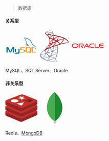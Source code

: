 > 数据库

<!-- tabs:start -->


#### **关系型**
<svg t="1629789601455" class="icon" viewBox="0 0 1024 1024" version="1.1" xmlns="http://www.w3.org/2000/svg" p-id="25925" width="100" height="100"><path d="M416.853 616.96v95.147h-56.746c-18.347-0.427-20.054-10.667-19.627-14.934V616.96h-38.4c0.853 0.853 0 81.067 0 82.773 0.427 16.64 21.333 31.147 54.613 31.574h59.734v1.28c0 3.413 2.56 15.36-19.2 17.92H302.08v19.2h99.84c16.64-0.427 53.333-4.267 52.907-33.707V616.96zM266.24 563.2c-27.307-8.533-45.227-1.28-53.76 17.493L158.293 702.72l-52.48-122.453c-5.973-14.08-17.92-21.334-34.986-20.907a71.253 71.253 0 0 0-18.774 3.413c-11.52 3.414-17.066 10.24-17.066 23.894V730.88h38.4v-140.8l52.906 120.32c6.4 14.933 15.36 20.48 32.854 20.48s26.026-5.547 32.853-20.48l52.907-117.333V730.88h37.973V587.093c0.427-13.653-5.12-20.48-16.64-23.893z" fill="#017590" p-id="25926"></path><path d="M474.027 597.76v23.467c0 16.64 14.506 30.293 46.506 33.706H569.6c21.333 0 19.2 16.64 19.2 19.2v19.2a17.92 17.92 0 0 1-19.2 19.2h-95.573v19.2H569.6a82.347 82.347 0 0 0 34.133-7.253c16.214-7.253 22.614-17.493 22.614-30.293V666.88c0-29.44-36.267-30.293-57.174-30.293H531.2c-14.933 0-17.493-8.96-19.2-19.2v-19.2c1.707-7.68 5.12-17.92 18.347-19.2h96v-19.2h-90.454c-14.933 0-61.866 1.706-61.866 37.973z m342.613 95.147V597.76c0-20.053-13.227-34.133-41.387-37.973h-92.16c-28.16 3.84-37.973 17.92-37.973 37.973v95.147c0 18.346 10.24 29.866 31.573 35.413a72.107 72.107 0 0 0 19.627 2.987h67.413l21.334 19.2h43.093l-29.44-26.454c13.653-5.973 17.92-14.933 17.92-31.146z m-41.387 9.813l-10.24-9.387H721.92l21.333 19.2h-37.12a23.04 23.04 0 0 1-22.613-19.2v-93.44a21.333 21.333 0 0 1 22.613-20.906H755.2a24.747 24.747 0 0 1 23.467 19.2s0.426 88.746 0.426 95.146a12.373 12.373 0 0 1-3.84 9.387z m125.44 9.387c-19.626 0-26.453-8.107-26.453-20.054V559.787h-37.973V692.48c0 23.04 13.226 35.84 47.36 38.4h104.96v-19.2z" fill="#F49214" p-id="25927"></path><path d="M692.907 317.867a43.52 43.52 0 0 0-10.667 1.28h0.427a75.52 75.52 0 0 0 8.106 10.24l5.547 12.373h0.427a14.507 14.507 0 0 0 5.12-12.8c-1.28-1.28-1.707-3.413-2.987-5.12s-4.267-3.84-5.973-5.973z" fill="#017590" p-id="25928"></path><path d="M866.133 489.387c3.84 5.12 19.2 8.106 26.027 11.093a160.427 160.427 0 0 1 17.493 6.827c8.96 5.12 17.494 11.52 25.6 17.493s16.64 9.387 17.494 14.507c-20.48-0.427-36.267 1.28-49.494 6.826-3.84 1.707-9.813 1.707-10.666 6.4s2.56 5.547 3.84 8.107a64.853 64.853 0 0 0 13.226 15.787c5.12 3.84 10.667 8.106 16.214 11.52s21.333 9.386 30.72 15.786 11.52 8.107 17.066 12.374 4.694 5.12 8.107 6.4c-1.707-2.56-2.133-5.547-3.84-8.107l-7.68-7.68a124.587 124.587 0 0 0-26.88-25.6c-8.107-5.547-25.6-13.653-29.013-22.613h-0.427a121.173 121.173 0 0 0 17.493-4.267c8.96-2.133 16.64-1.707 25.6-3.84l12.374-3.413v-2.56c-4.694-4.694-7.68-10.667-12.8-14.934a370.773 370.773 0 0 0-41.814-31.573c-8.106-5.12-18.346-8.533-26.88-12.8s-8.106-2.133-9.813-4.693a121.6 121.6 0 0 1-10.667-19.627 706.414 706.414 0 0 1-20.906-44.373 238.933 238.933 0 0 0-12.8-29.014c-26.454-43.52-55.04-69.546-98.987-95.573-9.387-5.547-20.48-7.68-32.427-10.24l-19.2-1.28a97.28 97.28 0 0 1-11.52-8.96c-8.96-5.547-27.306-15.787-42.24-15.787a20.053 20.053 0 0 0-20.906 13.227c-6.827 16.64 10.24 32.853 16.213 41.387a126.293 126.293 0 0 1 12.8 19.2c2.133 4.266 2.133 8.96 3.84 13.226a348.587 348.587 0 0 0 16.64 34.987 117.76 117.76 0 0 0 9.387 15.787c2.133 2.986 5.973 4.266 6.4 8.533s-3.84 12.8-5.974 19.2c-8.96 28.587-5.546 64.427 7.68 85.333 4.267 6.4 13.654 20.48 26.88 15.36s8.96-19.2 12.374-32c0.853-2.986 0.426-5.12 1.706-6.826l10.24 20.906a145.92 145.92 0 0 0 33.28 34.56c5.974 4.694 10.667 12.374 18.774 14.934h-0.427c-1.28-2.56-3.84-3.414-5.973-5.12a128.853 128.853 0 0 1-13.227-15.36 344.32 344.32 0 0 1-28.587-46.507c-4.266-7.68-7.68-16.64-11.093-24.32s-1.28-7.68-4.267-9.387c-3.84 5.974-9.386 10.667-12.373 17.494s-5.12 24.32-6.827 38.4h-1.28c-8.106-2.134-11.093-10.24-14.08-17.494a109.653 109.653 0 0 1-2.133-68.266c1.707-5.547 9.387-22.614 6.4-27.307s-6.4-7.68-9.387-11.52a87.893 87.893 0 0 1-9.386-16.213c-6.4-14.08-11.947-30.72-18.774-44.8a126.72 126.72 0 0 0-12.8-19.627c-4.693-6.827-10.24-11.52-14.08-19.627s-2.986-7.253-1.28-10.24a4.693 4.693 0 0 1 3.414-3.413c3.413-2.56 12.8 0.853 16.213 2.133a143.787 143.787 0 0 1 25.173 12.8c3.84 2.56 7.68 7.254 12.374 8.96h5.12c8.106 1.707 17.493 0.427 25.173 2.987a149.76 149.76 0 0 1 36.693 17.493 226.133 226.133 0 0 1 80.214 85.76c2.986 5.974 4.266 11.52 7.253 17.494s11.947 25.173 17.493 37.12a170.667 170.667 0 0 0 17.92 34.56z" fill="#017590" p-id="25929"></path></svg>
<svg t="1629789744314" class="icon" viewBox="0 0 1024 1024" version="1.1" xmlns="http://www.w3.org/2000/svg" p-id="30803" width="100" height="100"><path d="M634.705 477.324l-204.762 66.86-178.133 78.623-49.837 13.158c-12.698 12.075-26.005 24.3-40.394 36.679-15.792 13.618-30.493 26.004-41.752 34.972-12.61 9.91-31.153 28.482-40.588 40.246-14.092 17.646-25.218 36.345-30.025 50.764-8.515 26.005-4.302 52.314 12.068 76.62 21.05 30.953 62.995 62.528 111.897 84.038 24.922 10.993 66.867 25.07 98.435 32.963 52.47 13.35 153.998 27.71 209.864 29.876 11.297 0.468 26.465 0.468 27.088 0 1.239-0.741 9.902-17.334 19.968-37.917 34.357-70.115 59.123-135.892 72.585-192.107 8.048-34.046 14.39-79.365 18.543-133.103 1.09-15.013 1.55-65.272 0.623-82.332-1.394-27.852-3.871-50.438-7.736-72.586-0.623-3.248-0.779-6.186-0.467-6.341 0.616-0.468 2.477-1.083 27.703-8.36l-5.103-12.068z m-46.73 27.392c1.855 0 6.802 47.515 8.041 77.54 0.312 6.35 0.156 10.526-0.148 10.526-1.239 0-26.161-14.701-43.955-25.842-15.48-9.754-44.882-29.254-49.525-32.97-1.55-1.083-1.395-1.231 11.296-5.57 21.51-7.277 72.578-23.684 74.284-23.684z m-104.323 34.365c1.394 0 4.947 2.01 13.462 7.269 31.894 19.967 75.219 44.11 93.792 52.165 5.726 2.47 6.341 1.543-6.81 10.518-28.185 19.196-63.306 38.073-106.334 57.113-7.58 3.405-13.922 6.03-14.092 6.03-0.312 0 0.615-3.864 1.854-8.507 10.384-38.57 16.251-77.54 16.563-108.804 0.155-15.48 0.155-15.48 1.55-15.94-0.312 0.156-0.156 0.156 0 0.156z m-21.51 8.203c0.92 0.927 0.304 35.603-0.935 45.038a393.969 393.969 0 0 1-14.234 67.326c-1.706 5.72-3.256 10.518-3.56 10.83-0.623 0.741-21.83-19.968-28.794-28.015-12.068-13.93-21.51-27.86-28.475-41.478-3.56-6.965-9.13-20.583-8.663-21.05 2.47-1.699 84.038-33.274 84.66-32.636z m-101.254 39.772a0.579 0.579 0 0 1 0.468 0.155 29.276 29.276 0 0 1 2.321 5.57c4.948 13.463 16.088 33.275 25.686 45.988 10.525 13.93 24.307 28.786 35.752 38.57 3.708 3.093 7.12 6.037 7.58 6.497 0.935 0.935 1.246 0.742-23.987 10.384-29.247 11.126-61.134 22.252-97.656 34.053q-13.1 4.213-26.154 8.508c-1.394 0.467-0.927-0.304 3.093-6.676 18.106-28.319 45.654-83.882 61.134-123.193 2.633-6.81 5.266-13.619 5.726-15.169 0.623-2.166 1.394-2.967 3.404-4.027a15.124 15.124 0 0 1 2.633-0.616z m-30.952 12.846c0.46 0.312-7.417 16.867-15.168 32.035-15.013 29.254-31.42 58.04-53.405 93.02-3.708 6.038-7.269 11.609-7.736 12.224-0.742 1.083-1.083 0.742-3.56-4.02-5.26-10.384-9.598-23.683-11.92-35.907-2.321-12.075-1.854-33.126 0.779-46.12 2.01-9.599 1.854-9.443 6.498-11.764 19.811-10.058 83.889-40.054 84.505-39.468z m266.978 10.837v6.497c0 34.513-3.71 81.872-9.139 116.392-0.927 6.03-1.698 10.985-1.854 11.126 0 0-4.45-1.238-9.746-2.789a399.517 399.517 0 0 1-71.206-30.485c-15.013-8.203-36.834-21.673-36.211-22.289 0.148-0.155 6.675-3.56 14.234-7.587 30.336-15.784 59.434-32.807 84.66-49.696 9.443-6.342 23.676-16.556 26.777-19.344l2.477-1.855z m-383.8 45.809c0.616 0 0.46 1.239-0.467 6.81-0.616 4.027-1.395 11.451-1.699 16.554-1.239 22.6 2.477 39.312 13.618 62.224 3.093 6.342 5.578 11.608 5.415 11.756-1.083 0.935-103.538 30.96-135.736 39.78-9.598 2.632-17.95 4.954-18.544 5.102-1.083 0.312-1.238 0.164-0.741-2.47 3.56-22.748 20.894-52.47 45.037-77.54 16.103-16.718 28.928-26.465 50.92-39.007 15.791-8.975 40.053-22.438 41.945-23.053 0-0.156 0.155-0.156 0.311-0.156z m241.44 43.176c0.156-0.148 3.872 1.862 8.359 4.495 33.118 19.188 79.239 36.99 118.55 46.12l3.56 0.742-4.954 2.782c-20.583 11.46-88.221 39.623-157.395 65.472-10.065 3.709-19.967 7.417-21.829 8.204s-3.56 1.238-3.56 1.082 2.789-5.57 6.35-12.23c19.343-36.212 38.843-80.322 48.745-110.963 1.247-2.967 2.018-5.57 2.174-5.734z m-24.61 8.055c0.155 0.156-1.084 3.405-2.627 7.113-13.47 32.636-31.115 68.24-53.708 108.189-5.726 10.213-10.525 18.417-10.68 18.417s-4.8-2.789-10.385-6.194c-32.814-20.115-61.905-44.882-80.945-68.869l-2.781-3.405 14.092-3.871c50.438-13.774 93.325-28.631 135.892-46.892 6.038-2.478 10.993-4.488 11.141-4.488z m152.914 53.405c0.156 3.56-7.736 35.447-14.241 58.507-5.415 19.344-10.058 34.513-18.544 61.282-3.708 11.77-6.957 21.51-7.12 21.51a10.525 10.525 0 0 1-2.01-0.46c-45.987-8.367-87.131-19.967-125.827-35.447-10.837-4.332-26.309-11.297-27.236-12.076-0.312-0.311 8.975-4.643 20.768-9.746 70.42-30.804 143.473-65.776 168.543-80.789 2.967-1.862 5.259-2.789 5.726-2.789z m-353.026 12.075c0.305 0.311-19.351 28.63-46.899 67.17-9.598 13.463-20.768 29.247-24.915 35.129s-10.525 15.168-14.092 20.768l-6.505 10.066-6.965-5.882c-8.204-6.81-22.438-21.362-28.787-29.41-13.306-16.555-22.252-34.045-25.842-49.985-1.705-7.417-1.705-11.126-0.155-11.608 2.314-0.623 43.643-10.384 82.332-19.352 21.51-4.947 46.424-10.829 55.4-12.995s16.258-3.871 16.414-3.871z m19.805 7.588l4.954 5.57c22.29 24.915 45.038 43.34 72.586 59.427 4.955 2.79 8.67 5.267 8.36 5.422-1.084 0.742-95.647 34.357-139.446 49.526-24.61 8.663-44.89 15.628-45.037 15.628a26.495 26.495 0 0 1-3.1-2.01l-2.782-2.018 4.487-6.497c14.545-21.05 32.814-44.11 72.586-92.086l27.384-32.977z m123.512 88.37c0.148-0.157 6.958 2.32 15.317 5.421 20.123 7.58 36.063 12.372 57.417 17.802 26.316 6.675 64.39 13.158 86.827 15.012 3.412 0.304 5.266 0.616 4.643 1.083-1.083 0.623-23.832 8.204-40.55 13.463-26.621 8.359-107.87 32.346-174.114 51.386-12.223 3.56-22.748 6.498-23.371 6.676-1.543 0.312-6.676-1.083-6.676-1.706 0-0.304 3.709-5.103 8.203-10.384a918.534 918.534 0 0 0 62.84-84.505c5.103-7.744 9.442-14.093 9.442-14.241z m-27.244 0.741c0.156 0.156-10.836 17.801-30.025 48.13-8.203 12.847-17.334 27.4-20.583 32.503-3.1 4.955-7.743 12.699-10.384 17.06l-4.45 7.892-2.322-0.623c-5.578-1.543-44.733-15.324-55.103-19.5a383.28 383.28 0 0 1-36.063-16.556c-12.379-6.675-27.851-16.562-26.613-16.874 0.304-0.156 21.51-5.882 47.048-12.847 67.787-18.417 105.392-29.098 130.003-36.834 4.495-1.394 8.359-2.477 8.515-2.321z m192.687 45.193h0.155c0.616 1.55-24.477 71.206-33.585 93.169-2.01 4.955-2.782 6.193-3.865 6.038-2.633-0.156-39.007-5.26-61.14-8.508-38.533-5.882-103.226-17.186-119.478-20.895l-3.708-0.741 23.06-5.26c49.525-11.125 73.357-17.178 97.5-24.61a689.948 689.948 0 0 0 91.166-35.128c4.791-2.173 8.819-3.872 9.902-4.027zM423.602 0.008c-3.375-0.453-58.352 19.359-93.792 33.748-47.827 19.5-84.965 38.073-107.877 54.146-8.508 6.038-19.188 16.719-20.887 20.895a14.382 14.382 0 0 0-0.935 5.259l20.769 19.655 49.377 15.792 117.437 21.102 134.342 23.06 1.387-11.608c-0.46 0-0.742-0.155-1.231-0.155l-17.646-2.79-3.56-6.341c-18.261-32.191-38.385-72.126-50.148-99.058-9.124-20.894-17.802-45.03-22.593-62.364C425.612 0.824 425.278 0.223 423.6 0.045z m-2.478 7.899h0.156c0.156 0.148 0.742 4.487 1.394 9.59a322.8 322.8 0 0 0 15.013 65.161c5.726 17.023 5.726 16.096-0.927 14.093-15.792-4.339-86.515-16.563-137.747-23.683-8.203-1.083-15.168-2.166-15.168-2.322-0.623-0.615 36.99-20.3 53.545-28.007 21.206-9.754 79.402-34.053 83.734-34.825zM271.926 77.244l6.037 2.01c32.807 11.126 115.302 26.932 160.807 30.648 5.103 0.467 9.435 0.935 9.59 0.935 0.156 0.148-4.176 2.47-9.746 5.103-21.977 10.985-46.12 24.477-62.84 34.824-4.947 3.093-9.441 5.57-10.057 5.57s-3.872-0.615-7.276-1.083l-6.186-0.927-15.48-15.168c-27.236-26.465-48.598-46.9-56.802-54.636z m-6.187 4.799l21.822 27.243C299.473 124.3 311.55 139 314.181 142.25s4.792 5.882 4.644 6.037c-0.623 0.468-31.575-5.57-47.982-9.286-16.867-3.872-23.832-5.726-34.201-8.975l-8.523-2.789v-2.166c0.156-10.384 13.314-25.849 35.603-41.633l2.017-1.394z m185.432 37.145c0.624 0 1.395 1.395 3.25 5.57 5.258 11.609 21.673 42.873 25.693 48.91 1.238 2.01 3.404 2.166-18.417-1.394-52.493-8.515-69.36-11.311-69.36-11.608a16.318 16.318 0 0 1 3.56-2.322 302.499 302.499 0 0 0 47.204-32.636c3.56-2.967 6.81-5.733 7.418-6.193 0.156-0.312 0.467-0.467 0.623-0.312z" fill="#909CA9" p-id="30804"></path><path d="M202.159 106.653s-3.405 5.415-0.149 13.47c2.01 4.947 7.892 10.985 14.546 17.171 0 0 68.869 67.17 77.228 76.769 38.073 43.955 54.636 87.286 56.179 147.033 0.934 38.384-6.342 72.118-24.477 111.259-32.199 70.264-100.134 147.804-204.917 233.852l15.324-5.103c9.902-7.418 23.371-15.324 54.94-32.636 72.889-39.935 154.917-76.613 255.517-114.39 144.86-54.48 383.05-118.246 518.631-138.985l14.093-2.165-2.173-3.405c-12.38-19.196-20.895-31.108-31.108-43.8-29.714-36.84-65.77-66.703-109.88-91.469-60.673-33.897-139.14-60.362-238.502-80.018-18.73-3.708-59.895-10.829-93.325-15.94-70.887-10.984-116.696-18.542-167.148-27.236-18.113-3.1-45.194-7.743-63.15-11.608-9.287-2.017-27.081-6.193-41.01-10.992-11.127-4.332-27.245-8.67-30.65-21.822z m39.897 38.733c0.156-0.155 2.626 0.742 5.882 1.855 5.882 2.01 13.462 4.331 22.445 6.809q10.176 2.803 20.427 5.414c9.286 2.322 17.06 4.45 17.178 4.45 1.083 1.091 16.719 51.076 21.978 70.265 2.01 7.276 3.56 13.47 3.404 13.47-0.156 0.155-1.861-2.478-3.872-6.038-18.105-31.895-46.728-64.227-79.861-90.232a66.8 66.8 0 0 1-7.58-5.993z m76.146 21.043a61.126 61.126 0 0 1 8.36 1.395c26.308 5.881 73.512 14.834 103.693 19.967 5.11 0.742 9.13 1.706 9.13 2.01s-1.854 1.394-4.183 2.633c-5.103 2.626-25.686 14.835-32.495 19.5-17.178 11.452-32.636 23.832-43.8 34.973-4.487 4.494-8.358 8.203-8.358 8.203s-0.927-2.626-1.706-5.882c-5.57-21.51-17.179-53.404-27.704-75.834a66.756 66.756 0 0 1-3.093-7.12c0 0.31 0 0.155 0.156 0.155z m134.03 25.538c0.927 0.311 2.478 5.57 5.57 17.178a253.485 253.485 0 0 1 7.418 70.887c-0.312 6.498-0.623 12.535-0.935 13.314l-0.46 1.543-7.995-2.64c-16.563-5.26-43.488-13.151-66.548-19.656-13.159-3.56-23.84-6.81-23.84-7.114 0-0.934 19.196-20.123 27.4-27.399 15.628-13.774 58.033-46.588 59.427-46.12z m10.681 1.55c0.46-0.467 64.07 10.525 93.013 16.095 21.51 4.176 52.781 10.681 54.635 11.453 0.928 0.311-2.321 2.166-12.69 6.809-40.862 18.417-71.206 34.98-101.373 55.095-7.892 5.267-14.552 9.598-14.708 9.598s-0.304-4.487-0.304-9.902c0-29.41-5.882-59.123-16.719-84.193-1.083-2.515-2.01-4.836-1.854-4.992z m164.515 32.503c0.468 0.46-1.55 13.002-3.404 20.427-5.57 23.06-20.583 57.268-39 89.46-3.25 5.726-6.194 10.384-6.505 10.517s-4.45-2.166-9.28-4.947c-17.957-10.525-38.384-20.435-60.673-29.721-6.186-2.626-11.608-4.8-11.763-5.103-1.083-0.927 48.753-33.897 75.062-49.696 20.895-12.691 54.948-31.575 55.563-30.952z m11.764 1.854c1.395 0 29.558 7.736 44.259 12.075 36.345 10.83 78.163 26.153 105.4 38.533l11.296 5.11-7.892 1.855c-66.548 15.287-123.505 32.932-178.437 55.214-4.45 1.862-8.515 3.412-8.82 3.412s1.24-3.56 3.25-7.9c16.562-35.128 27.235-71.806 29.869-103.1 0.155-2.967 0.615-5.259 1.082-5.259z m-280.44 64.374c0.46-0.46 21.978 4.644 33.586 7.892 17.638 4.955 55.095 17.49 55.095 18.417 0 0.156-4.176 3.71-9.13 8.056-20.302 16.815-39.78 34.616-63.151 57.231-6.965 6.676-12.84 12.076-13.151 12.076s-0.46-0.935-0.312-2.174c3.56-25.997 2.79-59.427-2.165-93.324-0.46-4.331-0.928-8.048-0.772-8.174z m452.083 0.468c0.304 0.311-9.91 16.407-16.407 25.537-9.271 13.307-22.912 30.923-53.708 69.619-16.251 20.427-34.513 43.487-40.55 51.224-6.194 7.736-11.297 14.24-11.453 14.24a53.115 53.115 0 0 1-4.331-6.193 319.81 319.81 0 0 0-62.684-69.18c-4.643-3.872-9.746-8.048-11.452-9.287a17.26 17.26 0 0 1-3.093-2.633c0-0.46 26.309-11.764 46.276-19.804 34.973-14.241 82.644-31.264 118.395-42.279 18.728-5.882 38.696-11.608 39.007-11.296z m11.912 3.093c0.616-0.156 4.332 1.706 8.82 4.331 37.613 21.51 74.447 49.221 103.545 77.696 8.203 8.048 28.475 29.098 28.185 29.254 0 0-7.12 0.616-15.472 1.239-65.16 4.955-148.575 18.721-228.749 38.073-5.414 1.231-10.213 2.321-10.525 2.321s5.726-6.037 13.314-13.314c47.048-45.342 68.565-73.98 93.94-125.055 3.56-7.58 6.675-14.093 6.965-14.545zM478.081 331.07c2.174 0.46 22.252 9.902 37.458 17.49 13.93 6.958 34.86 18.106 35.907 19.033 0.155 0.156-7.277 4.02-16.4 8.515-29.113 14.545-53.998 28.32-80.032 44.103-7.418 4.495-13.619 8.211-13.767 8.211-0.623 0-0.467-0.623 3.709-8.21 13.93-25.375 25.07-55.712 31.42-85.3 0.615-2.321 1.238-3.864 1.698-3.864z m-20.115 3.71c0.467 0.466-4.8 19.5-8.048 29.876a381.055 381.055 0 0 1-27.392 62.832c-2.477 4.331-6.193 10.68-8.204 14.24l-3.871 6.187-8.664-8.352c-10.065-9.754-18.269-15.791-28.786-21.206-4.184-2.166-7.418-4.028-7.418-4.332 0-1.238 26.465-25.218 46.73-42.56 14.552-12.535 45.193-37.146 45.66-36.686z m123.045 50.615l7.588 4.947a589.533 589.533 0 0 1 53.404 39.467c8.82 7.277 25.842 22.6 29.247 26.31l1.854 2.017-12.558 3.56c-70.887 19.648-125.678 37.138-189.593 60.666-7.12 2.633-13.158 4.799-13.625 4.799-0.927 0-1.699 0.742 14.241-13.93 40.862-37.605 77.073-79.09 104.005-119.485l5.422-8.351z m-32.347 8.047c0.304 0.304-20.894 30.174-33.593 47.048-15.168 20.13-42.1 53.857-60.673 75.834-7.736 9.131-14.39 16.719-14.701 16.875-0.467 0.148-0.623-2.174-0.623-5.726 0-18.737-4.792-38.696-13.151-55.72-3.56-7.12-4.183-8.826-3.404-9.597 2.966-2.633 47.974-28.327 76.45-43.643 19.195-10.214 49.213-25.382 49.695-25.07z m-195.638 47.975c0.46 0 4.02 1.855 8.048 4.028a170.241 170.241 0 0 1 26.62 17.95c0.304 0.311-3.708 3.56-8.975 7.417-14.708 10.518-36.99 27.392-49.992 37.761-13.618 10.837-14.093 11.126-12.535 8.82 10.213-15.629 15.317-24.478 20.768-35.752a286.96 286.96 0 0 0 12.995-32.347c1.239-4.45 2.79-7.892 3.1-7.892z m52.158 40.862c0.742-0.156 1.699 1.239 5.875 7.417 8.826 13.159 15.635 30.804 17.341 45.038l0.305 3.1-21.2 8.204c-37.924 14.701-72.896 29.246-96.58 40.053-6.675 3.093-18.26 8.664-25.841 12.38-7.588 3.872-13.774 6.809-13.774 6.675s4.791-3.708 10.673-8.055c46.284-33.578 86.367-70.42 116.392-107.254 3.249-3.864 6.186-7.417 6.498-7.58z m-23.987 5.882c0.615 0.616-17.06 20.583-29.098 32.807-29.87 30.492-59.45 54.324-96.113 77.54-4.643 2.967-8.82 5.57-9.287 5.882-1.083 0.623 0.312-0.927 16.407-18.417 10.214-10.985 17.95-20.272 26.777-31.724 5.874-7.588 6.965-8.67 15.472-14.709 22.756-16.407 75.219-52.002 75.842-51.379z" fill="#A91D22" p-id="30805"></path><path d="M548.486 1023.963h3.323v-26.576h8.782v-3.316h-20.887v3.316h8.782v26.576z m20.13-19.967a47.285 47.285 0 0 0-0.192-5.897 16.459 16.459 0 0 0 0.927 3.07l10.199 22.794h1.632l10.228-22.994c0.274-0.741 0.49-1.631 0.95-2.848-0.216 2.366-0.216 4.265-0.216 5.711v20.123h3.538v-29.884h-4.272l-9.25 20.62c-0.215 0.742-0.956 2.181-1.416 3.813h-0.267a21.607 21.607 0 0 0-1.365-3.53l-9.242-20.895h-4.791V1024h3.345v-19.967h0.193z" fill="#231F1F" p-id="30806"></path></svg>
<svg t="1629789702309" class="icon" viewBox="0 0 7825 1024" version="1.1" xmlns="http://www.w3.org/2000/svg" p-id="28338" width="100" height="100"><path d="M3378.140864 661.830361h517.066431l-273.403919-439.870211-501.798361 795.299891h-228.363875l610.340741-955.331891c26.531903-38.590469 70.761929-61.912867 119.821495-61.912867 47.439531 0 91.669557 22.51238 117.406725 60.308115l612.755511 956.936643H4123.601737l-107.747645-177.71484h-523.500724l-114.197221-177.71484zM5750.377218 839.529917V9.65908h-193.792928v911.101864c0 24.92715 9.643796 49.059566 28.136654 67.552424s43.420009 28.946672 70.761929 28.946673h883.759944l114.197221-177.71484H5750.361935z m-3206.141998-148.768167c188.183938 0 340.971627-151.977672 340.971628-340.146326 0-188.183938-152.78769-340.971627-340.971628-340.971628h-847.813495v1007.631528h193.731795v-829.886121h641.2284c90.064805 0 162.431486 73.191982 162.431486 163.256787 0 90.049522-72.366681 163.226221-162.431486 163.226221l-546.334055-0.794735 578.490231 504.197848h281.458247l-389.205892-326.483007h88.460053zM503.892181 1017.260041C225.735138 1017.275324 0 792.10567 0 513.872211 0 235.623468 225.735138 9.674363 503.892181 9.674363h585.658124c278.218176 0 503.785197 225.949105 503.785197 504.197848 0 278.233459-225.567021 503.38783-503.80048 503.38783H503.892181z m572.636707-177.71484c180.206027 0 326.162057-145.558663 326.162057-325.688273 0-180.114327-145.956031-326.467724-326.162057-326.467725h-559.676423c-180.144893 0-326.177341 146.353398-326.177341 326.483008 0 180.114327 146.032447 325.67299 326.162058 325.67299h559.676422z m3679.925971 177.71484c-278.218176 0-504.197848-225.154371-504.197848-503.38783 0-278.248743 225.979672-504.197848 504.197848-504.197848h695.606573l-113.402487 177.71484H4769.323443c-180.12961 0-326.483008 146.353398-326.483008 326.483008 0 180.114327 146.353398 325.67299 326.483008 325.67299h698.800794l-114.197221 177.71484h-597.472157z m2369.836868-177.71484c-148.768168 0-275.023955-99.708601-313.614424-237.228221h828.266086l114.181937-177.71484h-942.448023c38.590469-136.709601 164.846256-237.212937 313.614424-237.212937h568.540768L7809.793884 9.643796h-696.386024c-278.233459 0-504.197848 225.964389-504.197848 504.197848 0 278.248743 225.964389 503.403113 504.197848 503.403114h597.48744L7825.077238 839.545201h-698.800794z" fill="#EA1B22" p-id="28339"></path></svg>


MySQL、SQL Server、Oracle

#### **非关系型**

<svg t="1629789778943" class="icon" viewBox="0 0 1191 1024" version="1.1" xmlns="http://www.w3.org/2000/svg" p-id="31702" width="100" height="100"><path d="M1144.888041 786.352873c-63.5904 33.145018-393.001891 168.587636-463.131928 205.149091-70.130036 36.566109-109.088582 36.212364-164.491636 9.728-55.3984-26.484364-405.950836-168.084945-469.099054-198.269673C16.607604 787.879564 0.009495 775.144727 0.009495 763.117382v-120.441018s456.378182-99.351273 530.054982-125.784437c73.672145-26.433164 99.234909-27.387345 161.931636-4.421818 62.706036 22.974836 437.611055 90.614691 499.577019 113.310255l-0.027928 118.737454c0.009309 11.906327-14.289455 24.966982-46.657163 41.835055" fill="#912626" p-id="31703"></path><path d="M1144.864768 666.624c-63.585745 33.131055-392.987927 168.578327-463.117964 205.135127-70.125382 36.570764-109.083927 36.212364-164.482327 9.728-55.403055-26.465745-405.941527-168.0896-469.085091-198.255709-63.143564-30.184727-64.465455-50.957964-2.438982-75.245382 62.026473-24.296727 410.642618-161.070545 484.328728-187.503709 73.672145-26.423855 99.230255-27.387345 161.926981-4.412509 62.701382 22.965527 390.139345 153.297455 452.096 175.988364 61.979927 22.718836 64.3584 41.425455 0.772655 74.565818" fill="#C6302B" p-id="31704"></path><path d="M1144.888041 591.471709c-63.5904 33.149673-393.001891 168.587636-463.131928 205.163055-70.130036 36.552145-109.088582 36.1984-164.491636 9.714036-55.403055-26.4704-405.950836-168.084945-469.099054-198.269673C16.607604 592.9984 0.009495 580.282182 0.009495 568.250182V447.7952s456.378182-99.346618 530.054982-125.779782c73.672145-26.433164 99.234909-27.392 161.931636-4.421818C754.706804 340.563782 1129.611823 408.189673 1191.573132 430.889891l-0.027928 118.751418c0.009309 11.901673-14.289455 24.962327-46.657163 41.8304" fill="#912626" p-id="31705"></path><path d="M1144.864768 471.742836c-63.585745 33.140364-392.987927 168.578327-463.117964 205.149091-70.125382 36.5568-109.083927 36.1984-164.482327 9.714037-55.403055-26.465745-405.941527-168.084945-469.085091-198.255709-63.143564-30.175418-64.465455-50.953309-2.438982-75.250037C107.766877 388.817455 456.387677 252.034327 530.069132 225.605818c73.672145-26.428509 99.230255-27.387345 161.926981-4.417163 62.701382 22.965527 390.139345 153.288145 452.096 175.988363 61.979927 22.714182 64.3584 41.425455 0.772655 74.565818" fill="#C6302B" p-id="31706"></path><path d="M1144.888041 389.366691c-63.5904 33.140364-393.001891 168.587636-463.131928 205.163054-70.130036 36.5568-109.088582 36.1984-164.491636 9.714037-55.403055-26.4704-405.950836-168.0896-469.099054-198.260364C16.607604 390.888727 0.009495 378.167855 0.009495 366.149818v-120.459636s456.378182-99.341964 530.054982-125.770473c73.672145-26.437818 99.234909-27.387345 161.931636-4.421818C754.706804 138.468073 1129.611823 206.093964 1191.573132 228.794182l-0.027928 118.746763c0.009309 11.892364-14.289455 24.953018-46.657163 41.825746" fill="#912626" p-id="31707"></path><path d="M1144.864768 269.637818c-63.585745 33.140364-392.987927 168.587636-463.117964 205.144437-70.125382 36.5568-109.083927 36.1984-164.482327 9.728C461.866077 458.025891 111.32295 316.416 48.184041 286.240582-14.964177 256.069818-16.281414 235.287273 45.740404 210.9952 107.766877 186.707782 456.387677 49.943273 530.069132 23.505455c73.672145-26.433164 99.230255-27.382691 161.926981-4.41251 62.701382 22.970182 390.139345 153.2928 452.096 175.993019 61.979927 22.695564 64.3584 41.411491 0.772655 74.551854" fill="#C6302B" p-id="31708"></path><path d="M741.399459 152.468945l-102.446546 10.635637-22.932945 55.184291-37.040873-61.579637-118.295272-10.630981 88.2688-31.832437-26.484364-48.863418 82.641454 32.321164 77.907782-25.506909-21.057163 50.52509 79.439127 29.7472m-131.495564 267.720146L418.709132 340.8896l273.966545-42.053818-82.771782 121.353309m-265.076363-237.046691c80.872727 0 146.432 25.413818 146.432 56.757527 0 31.353018-65.559273 56.762182-146.432 56.762182s-146.432-25.413818-146.432-56.762182c0-31.343709 65.559273-56.757527 146.432-56.757527" fill="#FFFFFF" p-id="31709"></path><path d="M862.473495 167.554327l162.145746 64.074473-162.006109 64.013964-0.139637-128.093091" fill="#621B1C" p-id="31710"></path><path d="M683.087313 238.512873l179.386182-70.958546 0.139637 128.088437-17.589528 6.879418-161.936291-64.009309" fill="#9A2928" p-id="31711"></path></svg>
<svg t="1629789874808" class="icon" viewBox="0 0 1024 1024" version="1.1" xmlns="http://www.w3.org/2000/svg" p-id="34017" width="100" height="100"><path d="M489.985342 918.983988c-175.093328-121.848573-258.032273-336.875467-212.979019-545.758736C308.748388 230.385958 373.768425 109.049353 487.937467 15.359064c11.775282-9.215438 24.062533-28.158284 39.933566-2.047875 2.047875 18.942845 6.143626 37.885691 6.143625 57.852474v738.770971c0 15.871033 0 30.206159-3.071813 46.077192-14.847095 18.942845-10.239376 51.19688-40.957503 62.972162z" fill="#4AAC52" p-id="34018"></path><path d="M520.70347 864.203327c0-270.831493 0-540.639048 1.023937-811.98251 0-13.823157-4.09575-28.158284 5.119688-40.957503 38.909628 51.19688 88.058633 92.154383 123.896449 147.958981 91.130446 141.815356 131.064012 293.870089 94.202258 459.747979-27.134346 123.896449-103.929665 219.122644-200.179799 300.013714-12.79922 2.047875-15.871033-7.167563-20.990721-15.871033-4.09575-12.287251-11.775282-25.086471-3.071812-38.909628z" fill="#1C8A2F" p-id="34019"></path><path d="M529.918908 902.089018c4.09575 5.119688 9.215438 11.775282 14.847095 16.89497 1.023938 28.158284-3.071813 56.828536-8.191501 83.962882-2.047875 10.239376-4.09575 22.014658-16.89497 20.990721-10.239376-1.023938-11.775282-12.79922-11.775282-20.990721 0-26.110409-4.09575-51.19688-9.215439-75.771381 5.119688-15.359064 4.09575-39.933566 31.230097-25.086471z" fill="#AEB18D" p-id="34020"></path><path d="M529.918908 902.089018c-19.966783-4.09575-23.038596 14.847095-32.766003 24.062533l-7.167563-7.167563c16.89497-13.823157 8.191501-43.005379 31.230096-54.780661 2.559844 12.79922 5.631657 25.59844 8.70347 37.885691z" fill="#80A96D" p-id="34021"></path></svg>

Redis、[MongoDB](https://www.mongodb.com/zh-cn)

<!-- tabs:end -->